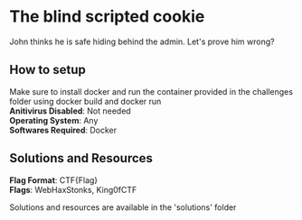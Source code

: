 # The blind scripted cookie
John thinks he is safe hiding behind the admin. Let's prove him wrong?
## How to setup
Make sure to install docker and run the container provided in the challenges folder using docker build and docker run <br />
**Anitivirus Disabled**: Not needed <br />
**Operating System**: Any <br />
**Softwares Required**: Docker <br />
## Solutions and Resources
**Flag Format**: CTF{Flag}  <br />
**Flags**: WebHaxStonks, King0fCTF

Solutions and resources are available in the 'solutions' folder
